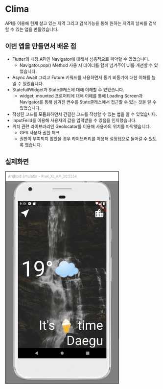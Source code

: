 # Clima

API를 이용해 현재 살고 있는 지역 그리고 검색기능을 통해 원하는 지역의 날씨를 검색할 수 있는 앱을 만들었습니다.

## 이번 앱을 만들면서 배운 점

- Flutter의 내장 API인 Navigator에 대해서 심층적으로 파악할 수 있었습니다.
  - Navigator.pop() Method 사용 시 데이터를 함께 넘겨주어 UI를 개선할 수 있었습니다.
- Async Await 그리고 Future 키워드를 사용하면서 동기 비동기에 대한 이해를 높일 수 있었습니다.
- StatefullWidget과 State클래스에 대해 이해할 수 있었습니다.
  - widget, mounted 프로퍼티에 대해 이해를 통해 Loading Screen과 Navigator를 통해 넘겨진 변수를 State클래스에서 접근할 수 있는 것을 알 수 있었습니다.
- 작성된 코드를 모듈화하면서 간결한 코드를 작성할 수 있는 법을 알 수 있었습니다.
- InputFeild를 이용해 사용자의 값을 입력받을 수 있음을 인지했습니다.
- 위치 관련 라이브러리인 Geolocator를 이용해 사용자의 위치를 파악했습니다.
  - GPS 사용자 권한 체크
  - 권한이 부여되지 않았을 경우 라이브러리를 이용해 설정탭으로 들어갈 수 있도록 했습니다.

## 실제화면

![android1](./picture/snapshot.gif)
